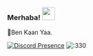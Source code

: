 ### Merhaba! <img src = "https://cdn.discordapp.com/emojis/859387292904980480.gif?v=1" high="20px" width="30px">


🌠Ben Kaan  Yaa.

[![Discord Presence](https://lanyard-profile-readme.vercel.app/api/724698382207287396?theme=light&bg=ffffff&animated=true&hideDiscrim=false&borderRadius=20px)](https://discord.com/users/724698382207287396)
 <img src="https://count.getloli.com/get/@:330?theme=rule34" alt=":330" />

